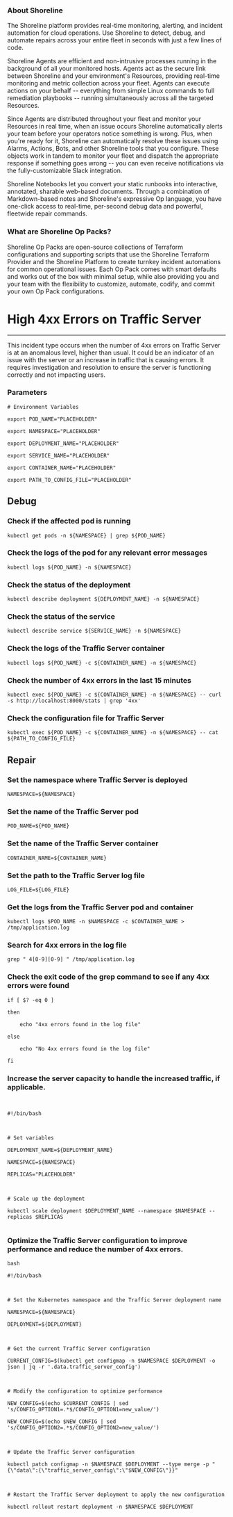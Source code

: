 
### About Shoreline
The Shoreline platform provides real-time monitoring, alerting, and incident automation for cloud operations. Use Shoreline to detect, debug, and automate repairs across your entire fleet in seconds with just a few lines of code.

Shoreline Agents are efficient and non-intrusive processes running in the background of all your monitored hosts. Agents act as the secure link between Shoreline and your environment's Resources, providing real-time monitoring and metric collection across your fleet. Agents can execute actions on your behalf -- everything from simple Linux commands to full remediation playbooks -- running simultaneously across all the targeted Resources.

Since Agents are distributed throughout your fleet and monitor your Resources in real time, when an issue occurs Shoreline automatically alerts your team before your operators notice something is wrong. Plus, when you're ready for it, Shoreline can automatically resolve these issues using Alarms, Actions, Bots, and other Shoreline tools that you configure. These objects work in tandem to monitor your fleet and dispatch the appropriate response if something goes wrong -- you can even receive notifications via the fully-customizable Slack integration.

Shoreline Notebooks let you convert your static runbooks into interactive, annotated, sharable web-based documents. Through a combination of Markdown-based notes and Shoreline's expressive Op language, you have one-click access to real-time, per-second debug data and powerful, fleetwide repair commands.

### What are Shoreline Op Packs?
Shoreline Op Packs are open-source collections of Terraform configurations and supporting scripts that use the Shoreline Terraform Provider and the Shoreline Platform to create turnkey incident automations for common operational issues. Each Op Pack comes with smart defaults and works out of the box with minimal setup, while also providing you and your team with the flexibility to customize, automate, codify, and commit your own Op Pack configurations.

# High 4xx Errors on Traffic Server
---

This incident type occurs when the number of 4xx errors on Traffic Server is at an anomalous level, higher than usual. It could be an indicator of an issue with the server or an increase in traffic that is causing errors. It requires investigation and resolution to ensure the server is functioning correctly and not impacting users.

### Parameters
```shell
# Environment Variables

export POD_NAME="PLACEHOLDER"

export NAMESPACE="PLACEHOLDER"

export DEPLOYMENT_NAME="PLACEHOLDER"

export SERVICE_NAME="PLACEHOLDER"

export CONTAINER_NAME="PLACEHOLDER"

export PATH_TO_CONFIG_FILE="PLACEHOLDER"

```

## Debug

### Check if the affected pod is running
```shell
kubectl get pods -n ${NAMESPACE} | grep ${POD_NAME}
```

### Check the logs of the pod for any relevant error messages
```shell
kubectl logs ${POD_NAME} -n ${NAMESPACE}
```

### Check the status of the deployment
```shell
kubectl describe deployment ${DEPLOYMENT_NAME} -n ${NAMESPACE}
```

### Check the status of the service
```shell
kubectl describe service ${SERVICE_NAME} -n ${NAMESPACE}
```

### Check the logs of the Traffic Server container
```shell
kubectl logs ${POD_NAME} -c ${CONTAINER_NAME} -n ${NAMESPACE}
```

### Check the number of 4xx errors in the last 15 minutes
```shell
kubectl exec ${POD_NAME} -c ${CONTAINER_NAME} -n ${NAMESPACE} -- curl -s http://localhost:8000/stats | grep '4xx'
```

### Check the configuration file for Traffic Server
```shell
kubectl exec ${POD_NAME} -c ${CONTAINER_NAME} -n ${NAMESPACE} -- cat ${PATH_TO_CONFIG_FILE}
```

## Repair

### Set the namespace where Traffic Server is deployed
```shell
NAMESPACE=${NAMESPACE}
```

### Set the name of the Traffic Server pod
```shell
POD_NAME=${POD_NAME}
```

### Set the name of the Traffic Server container
```shell
CONTAINER_NAME=${CONTAINER_NAME}
```

### Set the path to the Traffic Server log file
```shell
LOG_FILE=${LOG_FILE}
```

### Get the logs from the Traffic Server pod and container
```shell
kubectl logs $POD_NAME -n $NAMESPACE -c $CONTAINER_NAME > /tmp/application.log
```

### Search for 4xx errors in the log file
```shell
grep " 4[0-9][0-9] " /tmp/application.log
```

### Check the exit code of the grep command to see if any 4xx errors were found
```shell
if [ $? -eq 0 ]

then

    echo "4xx errors found in the log file"

else

    echo "No 4xx errors found in the log file"

fi
```

### Increase the server capacity to handle the increased traffic, if applicable.
```shell


#!/bin/bash



# Set variables

DEPLOYMENT_NAME=${DEPLOYMENT_NAME}

NAMESPACE=${NAMESPACE}

REPLICAS="PLACEHOLDER"



# Scale up the deployment

kubectl scale deployment $DEPLOYMENT_NAME --namespace $NAMESPACE --replicas $REPLICAS


```

### Optimize the Traffic Server configuration to improve performance and reduce the number of 4xx errors.
```shell
bash

#!/bin/bash



# Set the Kubernetes namespace and the Traffic Server deployment name

NAMESPACE=${NAMESPACE}

DEPLOYMENT=${DEPLOYMENT}



# Get the current Traffic Server configuration

CURRENT_CONFIG=$(kubectl get configmap -n $NAMESPACE $DEPLOYMENT -o json | jq -r '.data.traffic_server_config')



# Modify the configuration to optimize performance

NEW_CONFIG=$(echo $CURRENT_CONFIG | sed 's/CONFIG_OPTION1=.*$/CONFIG_OPTION1=new_value/')

NEW_CONFIG=$(echo $NEW_CONFIG | sed 's/CONFIG_OPTION2=.*$/CONFIG_OPTION2=new_value/')



# Update the Traffic Server configuration

kubectl patch configmap -n $NAMESPACE $DEPLOYMENT --type merge -p "{\"data\":{\"traffic_server_config\":\"$NEW_CONFIG\"}}"



# Restart the Traffic Server deployment to apply the new configuration

kubectl rollout restart deployment -n $NAMESPACE $DEPLOYMENT


```